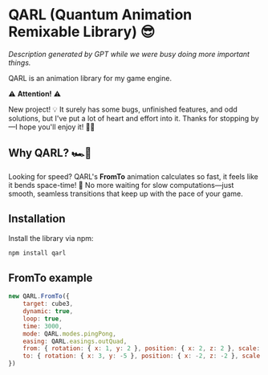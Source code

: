 # QARL (Quantum Animation Remixable Library) 😎

*Description generated by GPT while we were busy doing more important things.*

QARL is an animation library for my game engine.

⚠️ **Attention!** ⚠️

New project! 💡 It surely has some bugs, unfinished features, and odd solutions, but I've put a lot of heart and effort into it. Thanks for stopping by—I hope you'll enjoy it! 🙏✨

## Why QARL? 🏎️💨

Looking for speed? QARL's **FromTo** animation calculates so fast, it feels like it bends space-time! 💫 No more waiting for slow computations—just smooth, seamless transitions that keep up with the pace of your game.

## Installation

Install the library via npm:

```bash
npm install qarl
```

## FromTo example

```js
new QARL.FromTo({
    target: cube3,
    dynamic: true,
    loop: true,
    time: 3000,
    mode: QARL.modes.pingPong,
    easing: QARL.easings.outQuad,
    from: { rotation: { x: 1, y: 2 }, position: { x: 2, z: 2 }, scale: { x: .01, y: 1, z: 1 } },
    to: { rotation: { x: 3, y: -5 }, position: { x: -2, z: -2 }, scale: { x: 3, y: .5, z: .5 } },
})
```
